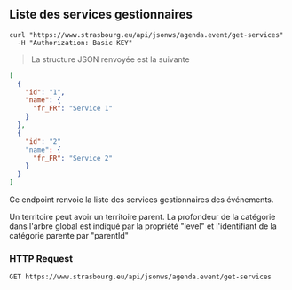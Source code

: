 ## Liste des services gestionnaires

```shell
curl "https://www.strasbourg.eu/api/jsonws/agenda.event/get-services"
  -H "Authorization: Basic KEY"
```

> La structure JSON renvoyée est la suivante

```json
[
  {    
    "id": "1",
    "name": {
      "fr_FR": "Service 1"
    }
  },
  {
    "id": "2"
    "name": {
      "fr_FR": "Service 2"
    }
  }
]
```

Ce endpoint renvoie la liste des services gestionnaires des événements.

<aside class="notice">Un territoire peut avoir un territoire parent. La profondeur de la catégorie dans l'arbre global est indiqué par la propriété "level" et l'identifiant de la catégorie parente par "parentId"</aside>

### HTTP Request

`GET https://www.strasbourg.eu/api/jsonws/agenda.event/get-services`
